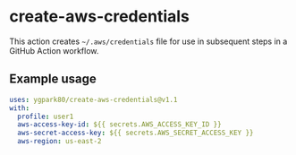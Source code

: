 # create-aws-credentials

This action creates `~/.aws/credentials` file for use in subsequent steps in a GitHub Action workflow.

## Example usage

```yaml
uses: ygpark80/create-aws-credentials@v1.1
with:
  profile: user1
  aws-access-key-id: ${{ secrets.AWS_ACCESS_KEY_ID }}
  aws-secret-access-key: ${{ secrets.AWS_SECRET_ACCESS_KEY }}
  aws-region: us-east-2
```
